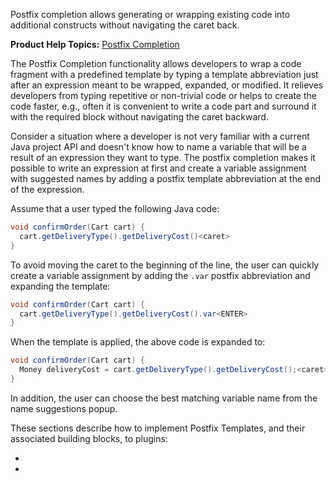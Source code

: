 [//]: # (title: Postfix Completion)

<!-- Copyright 2000-2022 JetBrains s.r.o. and contributors. Use of this source code is governed by the Apache 2.0 license. -->

<excerpt>Postfix completion allows generating or wrapping existing code into additional constructs without navigating the caret back.</excerpt>

<microformat>

**Product Help Topics:** [Postfix Completion](https://www.jetbrains.com/help/idea/auto-completing-code.html#postfix_completion)

</microformat>

The Postfix Completion functionality allows developers to wrap a code fragment with a predefined template by typing a template abbreviation just after an expression meant to be wrapped, expanded, or modified.
It relieves developers from typing repetitive or non-trivial code or helps to create the code faster, e.g., often it is convenient to write a code part and surround it with the required block without navigating the caret backward.

Consider a situation where a developer is not very familiar with a current Java project API and doesn't know how to name a variable that will be a result of an expression they want to type.
The postfix completion makes it possible to write an expression at first and create a variable assignment with suggested names by adding a postfix template abbreviation at the end of the expression.

Assume that a user typed the following Java code:

```java
void confirmOrder(Cart cart) {
  cart.getDeliveryType().getDeliveryCost()<caret>
}
```

To avoid moving the caret to the beginning of the line, the user can quickly create a variable assignment by adding the `.var` postfix abbreviation and expanding the template:

```java
void confirmOrder(Cart cart) {
  cart.getDeliveryType().getDeliveryCost().var<ENTER>
}
```

When the template is applied, the above code is expanded to:

```java
void confirmOrder(Cart cart) {
  Money deliveryCost = cart.getDeliveryType().getDeliveryCost();<caret>
}
```

In addition, the user can choose the best matching variable name from the name suggestions popup.

These sections describe how to implement Postfix Templates, and their associated building blocks, to plugins:
- [](postfix_templates.md)
- [](advanced_postfix_templates.md)
